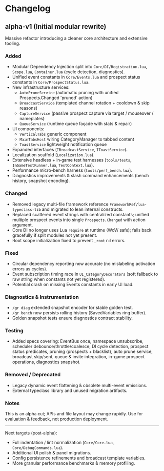 # Changelog

## alpha-v1 (Initial modular rewrite)

Massive refactor introducing a cleaner core architecture and extensive tooling.

### Added
- Modular Dependency Injection split into `Core/DI/Registration.lua`, `Scope.lua`, `Container.lua` (cycle detection, diagnostics).
- Unified event constants in `Core/Events.lua` and prospect status constants in `Core/ProspectStatus.lua`.
- New infrastructure services:
  - `AutoPruneService` (automatic pruning with unified Prospects.Changed 'pruned' action)
  - `BroadcastService` (templated channel rotation + cooldown & skip reasons)
  - `CaptureService` (passive prospect capture via target / mouseover / nameplates)
  - `QueueService` (runtime queue façade with stats & repair)
- UI components:
  - `VerticalTabs` generic component
  - `MainTabsHost` wiring CategoryManager to tabbed content
  - `ToastService` lightweight notification queue
- Expanded interfaces (`IBroadcastService`, `IToastService`).
- Localization scaffold (`Localization.lua`).
- Extensive headless + in‑game test harnesses (`tools/tests`, `InGameTestRunner.lua`, `TestContext.lua`).
- Performance micro-bench harness (`tools/perf_bench.lua`).
- Diagnostics improvements & slash command enhancements (bench history, snapshot encoding).

### Changed
- Removed legacy multi-file framework reference `FrameworkRef/lua-typeclass-lib` and migrated to lean internal constructs.
- Replaced scattered event strings with centralized constants; unified multiple prospect events into single `Prospects.Changed` with action argument.
- Core DI no longer uses Lua `require` at runtime (WoW safe); falls back gracefully if split modules not yet present.
- Root scope initialization fixed to prevent `_root` nil errors.

### Fixed
- Circular dependency reporting now accurate (no mislabeling activation errors as cycles).
- Event subscription timing race in `UI_CategoryDecorators` (soft fallback to raw string when constants not yet registered).
- Potential crash on missing Events constants in early UI load.

### Diagnostics & Instrumentation
- `/gr diag` extended snapshot encoder for stable golden test.
- `/gr bench` now persists rolling history (SavedVariables ring buffer).
- Golden snapshot tests ensure diagnostics contract stability.

### Testing
- Added specs covering: EventBus once, namespace unsubscribe, scheduler debounce/throttle/coalesce, DI cycle detection, prospect status predicates, pruning (prospects + blacklist), auto prune service, broadcast skip/sent, queue & invite integration, in-game prospect operations, diagnostics snapshot.

### Removed / Deprecated
- Legacy dynamic event flattening & obsolete multi-event emissions.
- External typeclass library and unused migration artifacts.

### Notes
This is an alpha cut; APIs and file layout may change rapidly. Use for evaluation & feedback, not production deployment.

---
Next targets (post-alpha):
- Full indentation / lint normalization (`Core/Core.lua`, `Core/DebugCommands.lua`).
- Additional UI polish & panel migrations.
- Config persistence refinements and broadcast template variables.
- More granular performance benchmarks & memory profiling.
